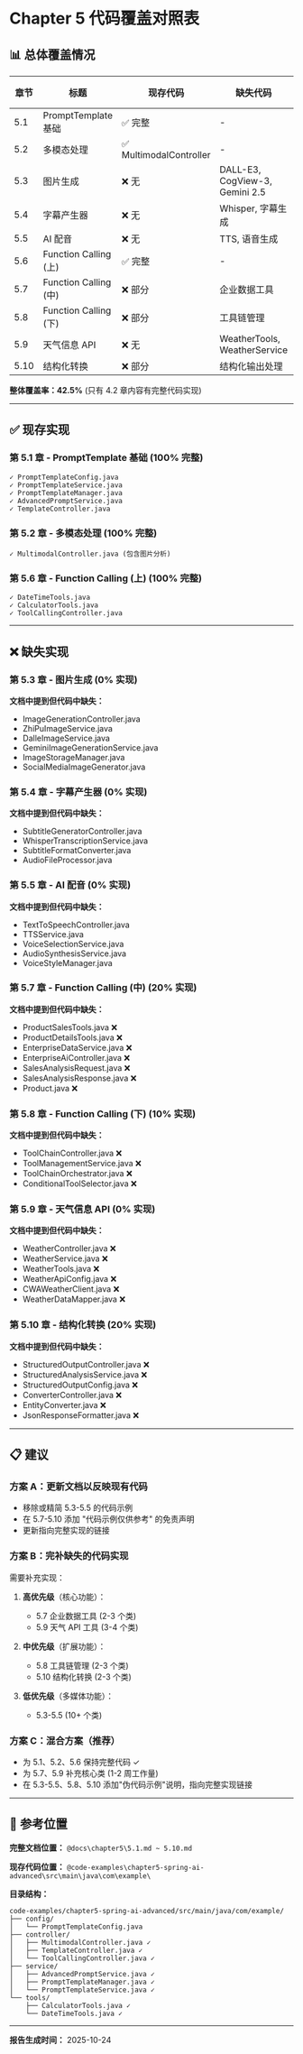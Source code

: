 # Chapter 5 代码覆盖对照表

## 📊 总体覆盖情况

| 章节 | 标题 | 现存代码 | 缺失代码 | 覆盖率 |
|------|------|--------|--------|--------|
| 5.1 | PromptTemplate 基础 | ✅ 完整 | - | 100% |
| 5.2 | 多模态处理 | ✅ MultimodalController | - | 100% |
| 5.3 | 图片生成 | ❌ 无 | DALL-E3, CogView-3, Gemini 2.5 | 0% |
| 5.4 | 字幕产生器 | ❌ 无 | Whisper, 字幕生成 | 0% |
| 5.5 | AI 配音 | ❌ 无 | TTS, 语音生成 | 0% |
| 5.6 | Function Calling (上) | ✅ 完整 | - | 100% |
| 5.7 | Function Calling (中) | ❌ 部分 | 企业数据工具 | 20% |
| 5.8 | Function Calling (下) | ❌ 部分 | 工具链管理 | 10% |
| 5.9 | 天气信息 API | ❌ 无 | WeatherTools, WeatherService | 0% |
| 5.10 | 结构化转换 | ❌ 部分 | 结构化输出处理 | 20% |

**整体覆盖率：42.5%** (只有 4.2 章内容有完整代码实现)

---

## ✅ 现存实现

### 第 5.1 章 - PromptTemplate 基础 (100% 完整)
```
✓ PromptTemplateConfig.java
✓ PromptTemplateService.java
✓ PromptTemplateManager.java
✓ AdvancedPromptService.java
✓ TemplateController.java
```

### 第 5.2 章 - 多模态处理 (100% 完整)
```
✓ MultimodalController.java (包含图片分析)
```

### 第 5.6 章 - Function Calling (上) (100% 完整)
```
✓ DateTimeTools.java
✓ CalculatorTools.java
✓ ToolCallingController.java
```

---

## ❌ 缺失实现

### 第 5.3 章 - 图片生成 (0% 实现)
**文档中提到但代码中缺失：**
- ImageGenerationController.java
- ZhiPuImageService.java
- DalleImageService.java
- GeminiImageGenerationService.java
- ImageStorageManager.java
- SocialMediaImageGenerator.java

### 第 5.4 章 - 字幕产生器 (0% 实现)
**文档中提到但代码中缺失：**
- SubtitleGeneratorController.java
- WhisperTranscriptionService.java
- SubtitleFormatConverter.java
- AudioFileProcessor.java

### 第 5.5 章 - AI 配音 (0% 实现)
**文档中提到但代码中缺失：**
- TextToSpeechController.java
- TTSService.java
- VoiceSelectionService.java
- AudioSynthesisService.java
- VoiceStyleManager.java

### 第 5.7 章 - Function Calling (中) (20% 实现)
**文档中提到但代码中缺失：**
- ProductSalesTools.java ❌
- ProductDetailsTools.java ❌
- EnterpriseDataService.java ❌
- EnterpriseAiController.java ❌
- SalesAnalysisRequest.java ❌
- SalesAnalysisResponse.java ❌
- Product.java ❌

### 第 5.8 章 - Function Calling (下) (10% 实现)
**文档中提到但代码中缺失：**
- ToolChainController.java ❌
- ToolManagementService.java ❌
- ToolChainOrchestrator.java ❌
- ConditionalToolSelector.java ❌

### 第 5.9 章 - 天气信息 API (0% 实现)
**文档中提到但代码中缺失：**
- WeatherController.java ❌
- WeatherService.java ❌
- WeatherTools.java ❌
- WeatherApiConfig.java ❌
- CWAWeatherClient.java ❌
- WeatherDataMapper.java ❌

### 第 5.10 章 - 结构化转换 (20% 实现)
**文档中提到但代码中缺失：**
- StructuredOutputController.java ❌
- StructuredAnalysisService.java ❌
- StructuredOutputConfig.java ❌
- ConverterController.java ❌
- EntityConverter.java ❌
- JsonResponseFormatter.java ❌

---

## 📋 建议

### 方案 A：更新文档以反映现有代码
- 移除或精简 5.3-5.5 的代码示例
- 在 5.7-5.10 添加 "代码示例仅供参考" 的免责声明
- 更新指向完整实现的链接

### 方案 B：完补缺失的代码实现
需要补充实现：
1. **高优先级**（核心功能）：
   - 5.7 企业数据工具 (2-3 个类)
   - 5.9 天气 API 工具 (3-4 个类)

2. **中优先级**（扩展功能）：
   - 5.8 工具链管理 (2-3 个类)
   - 5.10 结构化转换 (2-3 个类)

3. **低优先级**（多媒体功能）：
   - 5.3-5.5 (10+ 个类)

### 方案 C：混合方案（推荐）
- 为 5.1、5.2、5.6 保持完整代码 ✓
- 为 5.7、5.9 补充核心类 (1-2 周工作量)
- 在 5.3-5.5、5.8、5.10 添加"伪代码示例"说明，指向完整实现链接

---

## 🔗 参考位置

**完整文档位置：** `@docs\chapter5\5.1.md ~ 5.10.md`

**现存代码位置：** `@code-examples\chapter5-spring-ai-advanced\src\main\java\com\example\`

**目录结构：**
```
code-examples/chapter5-spring-ai-advanced/src/main/java/com/example/
├── config/
│   └── PromptTemplateConfig.java
├── controller/
│   ├── MultimodalController.java ✓
│   ├── TemplateController.java ✓
│   └── ToolCallingController.java ✓
├── service/
│   ├── AdvancedPromptService.java ✓
│   ├── PromptTemplateManager.java ✓
│   └── PromptTemplateService.java ✓
└── tools/
    ├── CalculatorTools.java ✓
    └── DateTimeTools.java ✓
```

---

**报告生成时间：** 2025-10-24
